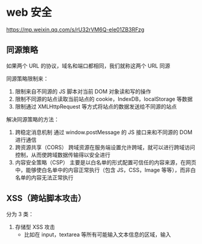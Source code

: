 # web 安全

https://mp.weixin.qq.com/s/rU32rVM6Q-ele01ZB3RFzg

## 同源策略

如果两个 URL 的协议，域名和端口都相同，我们就称这两个 URL 同源

同源策略限制来：

1. 限制来自不同源的 JS 脚本对当前 DOM 对象读和写的操作
2. 限制不同源的站点读取当前站点的 cookie，IndexDB，localStorage 等数据
3. 限制通过 XMLHttpRequest 等方式将站点的数据发送给不同源的站点

解决同源策略的方法：

1. 跨稳定消息机制
   通过 window.postMessage 的 JS 接口来和不同源的 DOM 进行通信
2. 跨资源共享（CORS）
   跨域资源在服务端设置允许跨域，就可以进行跨域访问控制，从而使跨域数据传输得以安全进行
3. 内容安全策略（CSP）
   主要是以白名单的形式配置可信任的内容来源，在网页中，能够使白名单中的内容正常执行（包含 JS，CSS，Image 等等），而非白名单的内容无法正常执行

## XSS（跨站脚本攻击）

分为 3 类：

1. 存储型 XSS 攻击
   - 比如在 input，textarea 等所有可能输入文本信息的区域，输入<script src="http://恶意网站">等，提交后信息会存在服务器中，当用户再次打开网站请求到相应的数据，打开页面，恶意脚本就会将用户的 cookie 信息等数据上传到黑客服务器
2. 反射型 XSS 攻击
   - 用户将一段含有恶意代码的请求提交给 web 服务器，web 服务器接收到请求时，又将恶意代码反射给了浏览器端。
   - 如邮件里的恶意连接
3. 基于 DOM 的 XSS 攻击
   - 特点是在 web 资源传输过程或者在用户使用页面的过程中修改 web 页面数据。
   - 比如利用工具（如 Burpsuite）扫描目标网站所有的网页并自动测试写好的注入脚本等。

预防策略：

## CSRF

## SQL 注入

## 点击劫持

## window.opener 安全问题

## 文件上传漏洞
